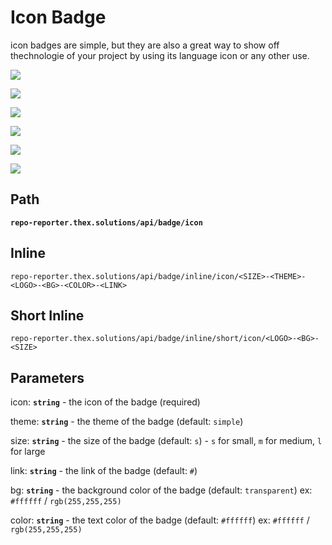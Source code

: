 # Icon Badge

icon badges are simple, but they are also a great way to show off thechnologie of your project by using its language icon or any other use.

![](https://repo-reporter.thex.solutions/api/badge/icon?icon=github&bg=purple)

![](https://repo-reporter.thex.solutions/api/badge/icon?icon=github&bg=yellow&size=m)

![](https://repo-reporter.thex.solutions/api/badge/icon?icon=github&bg=orange&size=l)

![](https://repo-reporter.thex.solutions/api/badge/icon?icon=github&bg=gray&size=l)

![](https://repo-reporter.thex.solutions/api/badge/icon?icon=github&bg=green&size=m)

![](https://repo-reporter.thex.solutions/api/badge/icon?icon=github&bg=pink)

## Path

**`repo-reporter.thex.solutions/api/badge/icon`**

## Inline

`repo-reporter.thex.solutions/api/badge/inline/icon/<SIZE>-<THEME>-<LOGO>-<BG>-<COLOR>-<LINK>`

## Short Inline

`repo-reporter.thex.solutions/api/badge/inline/short/icon/<LOGO>-<BG>-<SIZE>`

## Parameters

icon: **`string`** - the icon of the badge (required)

theme: **`string`** - the theme of the badge (default: `simple`)

size: **`string`** - the size of the badge (default: `s`) - `s` for small, `m` for medium, `l` for large

link: **`string`** - the link of the badge (default: `#`)

bg: **`string`** - the background color of the badge (default: `transparent`) ex: `#ffffff` / `rgb(255,255,255)`

color: **`string`** - the text color of the badge (default: `#ffffff`) ex: `#ffffff` / `rgb(255,255,255)`